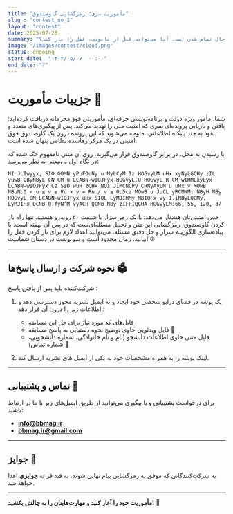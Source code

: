 ```yaml
---
title: "مأموریت سری: رمزگشایی گاوصندوق"
slug : "contest_no_1"
layout: "contest"
date: 2025-07-28
summary: "سرنخی گم‌شده در دل یک راز پنهان شده است. زمان در حال تمام شدن است. آیا می‌توانی قبل از نابودی، قفل را باز کنی؟  "
image: "/images/contest/cloud.png"
status: ongoing
start_date:  "۱۴۰۴/۰۵/۰۷  ۰۰:۰۰"
end_date: "?"
---
```




# جزییات مأموریت 🔐

شما، مأمور ویژه دولت و برنامه‌نویسی حرفه‌ای، مأموریتی فوق‌محرمانه دریافت کرده‌اید: یافتن و بازیابی پرونده‌ای سری که امنیت ملی را تهدید می‌کند. پس از پیگیری‌های متعدد و نفوذ به چند پایگاه اطلاعاتی، متوجه می‌شوید که این پرونده درون یک گاوصندوق فوق امنیتی در یک مرکز رهاشده‌ نظامی پنهان شده است.

با رسیدن به محل، در برابر گاوصندوق قرار می‌گیرید. روی آن متنی نامفهوم حک شده که در نگاه اول بی‌معنی به نظر می‌رسد:

<pre style="white-space: pre-wrap; word-wrap: break-word; overflow-wrap: break-word; direction: ltr; text-align: left;"><code>NI JLIwyyx, SIO GOMN yPuFOuNy u MyLCyM Iz HOGvyLM uHx xyNyLGCHy zIL yuwB QByNByL CN CM u LCABN-wIOJFyx HOGvyL.U HOGvyL R CM wIHMCxyLyx LCABN-wIOJFyx Cz SIO wuH zCHx NQI JIMCNCPy CHNyAyLM u uHx v MOwB NBuN:0 < u ≤ v ≤ Ru × v = Ru / v ≥ 0.5cz MOwB u JuCL yRCMNM, NByH NBy HOGvyL CM LCABN-wIOJFyx uHx SIOL LyMJIHMy MBIOFx vy 1.iNByLQCMy, LyMJIHx QCNB 0.fyN’M vyACH QCNB NBy zIFFIQCHA HOGvyLM:66, 55, 120, 37</code></pre>


حس امنیتی‌تان هشدار می‌دهد: با یک رمز سزار با شیفت ۲۰ روبه‌رو هستید. تنها راه باز کردن گاوصندوق، رمزگشایی این متن و تحلیل مسئله‌ای‌ست که در پس آن نهفته است. با پیاده‌سازی الگوریتم سزار و حل دقیق مسئله، می‌توانید اعداد لازم برای باز کردن قفل را بیابید. زمان محدود است و سرنوشت در دستان شماست! ⏰

---

## نحوه شرکت و ارسال پاسخ‌ها 🗳️

شرکت‌کننده باید پس از یافتن پاسخ :
1. یک پوشه در فضای درایو شخصی خود ایجاد و به ایمیل نشریه مجوز دسترسی دهد و اطلاعات زیر را درون آن قرار دهد :

    - فایل‌های کد مورد نیاز برای حل این مسابقه  
    - فایل ویدئویی حاوی توضیح نحوه دستیابی به پاسخ مسابقه 🎥
    - فایل متنی حاوی اطلاعات دانشجو (نام و نام خانوادگی، شماره دانشجویی، شماره تماس) 📝

2. لینک پوشه را به همراه مشخصات خود به یکی از ایمیل های نشریه ارسال کند.

---

## تماس و پشتیبانی 📧

برای درخواست پشتیبانی و یا پیگیری می‌توانید از طریق ایمیل‌های زیر با ما در ارتباط باشید:

- **info@bbmag.ir**
- **bbmag.ir@gmail.com**

---

## جوایز 🎉

به شرکت‌کنندگانی که موفق به رمزگشایی پیام نهایی شوند، به قید قرعه **جوایزی** اهدا خواهد شد.

---

**مأموریت خود را آغاز کنید و مهارت‌هایتان را به چالش بکشید!** 🚀 
